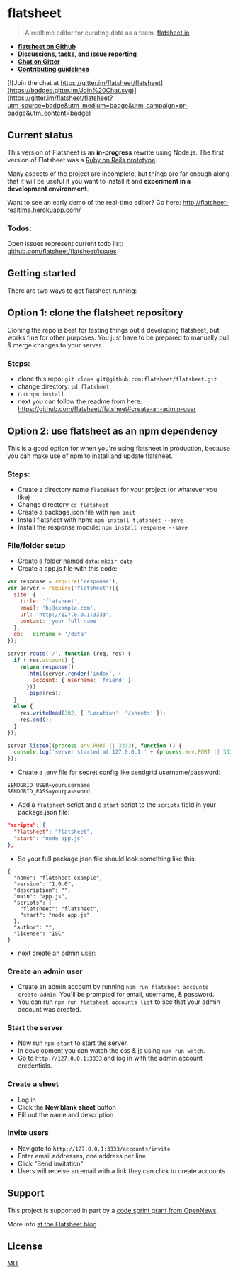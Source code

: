 # flatsheet

> A realtime editor for curating data as a team. [flatsheet.io](http://flatsheet.io)

- **[flatsheet on Github](http://github.com/flatsheet)**
- **[Discussions, tasks, and issue reporting](http://github.com/flatsheet/flatsheet/issues)**
- **[Chat on Gitter](https://gitter.im/flatsheet/flatsheet)**
- **[Contributing guidelines](CONTRIBUTING.md)**

[![Join the chat at https://gitter.im/flatsheet/flatsheet](https://badges.gitter.im/Join%20Chat.svg)](https://gitter.im/flatsheet/flatsheet?utm_source=badge&utm_medium=badge&utm_campaign=pr-badge&utm_content=badge)

## Current status

This version of Flatsheet is an **in-progress** rewrite using Node.js. The first version of Flatsheet was a [Ruby on Rails prototype](https://github.com/flatsheet/flatsheet-prototype).

Many aspects of the project are incomplete, but things are far enough along that it will be useful if you want to install it and **experiment in a development environment**.

Want to see an early demo of the real-time editor? Go here: http://flatsheet-realtime.herokuapp.com/

### Todos:

Open issues represent current todo list: [github.com/flatsheet/flatsheet/issues](http://github.com/flatsheet/flatsheet/issues)


## Getting started

There are two ways to get flatsheet running:

## Option 1: clone the flatsheet repository

Cloning the repo is best for testing things out & developing flatsheet, but works fine for other purposes. You just have to be prepared to manually pull & merge changes to your server.

### Steps:

- clone this repo: `git clone git@github.com:flatsheet/flatsheet.git`
- change directory: `cd flatsheet`
- run `npm install`
- next you can follow the readme from here: https://github.com/flatsheet/flatsheet#create-an-admin-user

## Option 2: use flatsheet as an npm dependency

This is a good option for when you're using flatsheet in production, because you can make use of npm to install and update flatsheet.

### Steps:

- Create a directory name `flatsheet` for your project (or whatever you like)
- Change directory `cd flatsheet`
- Create a package.json file with `npm init`
- Install flatsheet with npm: `npm install flatsheet --save`
- Install the response module: `npm install response --save`

### File/folder setup
- Create a folder named `data`: `mkdir data`
- Create a app.js file with this code:

```javascript
var response = require('response');
var server = require('flatsheet')({
  site: {
    title: 'flatsheet',
    email: 'hi@example.com',
    url: 'http://127.0.0.1:3333',
    contact: 'your full name'
  },
  db: __dirname + '/data'
});

server.route('/', function (req, res) {
  if (!res.account) {
    return response()
      .html(server.render('index', {
        account: { username: 'friend' }
      }))
      .pipe(res);
  }
  else {
    res.writeHead(302, { 'Location': '/sheets' });
    res.end();
  }
});

server.listen((process.env.PORT || 3333), function () {
  console.log('server started at 127.0.0.1:' + (process.env.PORT || 3333));
});
```

- Create a .env file for secret config like sendgrid username/password:

```
SENDGRID_USER=yourusername
SENDGRID_PASS=yourpassword
```

- Add a `flatsheet` script and a `start` script to the `scripts` field in your package.json file:

```json
"scripts": {
  "flatsheet": "flatsheet",
  "start": "node app.js"
},
```

- So your full package.json file should look something like this:

```
{
  "name": "flatsheet-example",
  "version": "1.0.0",
  "description": "",
  "main": "app.js",
  "scripts": {
    "flatsheet": "flatsheet",
    "start": "node app.js"
  },
  "author": "",
  "license": "ISC"
}
```

- next create an admin user:


### Create an admin user
- Create an admin account by running `npm run flatsheet accounts create-admin`. You'll be prompted for email, username, & password.
- You can run `npm run flatsheet accounts list` to see that your admin account was created.

### Start the server
- Now run `npm start` to start the server.
- In development you can watch the css & js using `npm run watch`.
- Go to `http://127.0.0.1:3333` and log in with the admin account credentials.

### Create a sheet
- Log in
- Click the **New blank sheet** button
- Fill out the name and description

### Invite users
- Navigate to `http://127.0.0.1:3333/accounts/invite`
- Enter email addresses, one address per line
- Click "Send invitation"
- Users will receive an email with a link they can click to create accounts

## Support

This project is supported in part by a [code sprint grant from OpenNews](http://opennews.org/codesprints.html).

More info [at the Flatsheet blog](http://flatsheet.io/blog/getting-flatsheet-to-v1-with-help-from-opennews/).

## License

[MIT](LICENSE.md)
